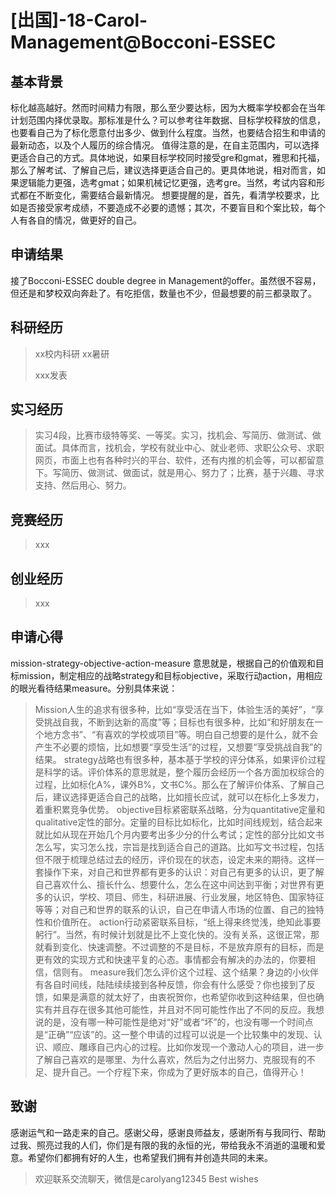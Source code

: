 # [出国]-18-Carol-Management@Bocconi-ESSEC

## 基本背景

标化越高越好。然而时间精力有限，那么至少要达标，因为大概率学校都会在当年计划范围内择优录取。那标准是什么？可以参考往年数据、目标学校释放的信息，也要看自己为了标化愿意付出多少、做到什么程度。当然，也要结合招生和申请的最新动态，以及个人履历的综合情况。
值得注意的是，在自主范围内，可以选择更适合自己的方式。具体地说，如果目标学校同时接受gre和gmat，雅思和托福，那么了解考试、了解自己后，建议选择更适合自己的。更具体地说，相对而言，如果逻辑能力更强，选考gmat；如果机械记忆更强，选考gre。当然，考试内容和形式都在不断变化，需要结合最新情况。
想要提醒的是，首先，看清学校要求，比如是否接受家考成绩，不要造成不必要的遗憾；其次，不要盲目和个案比较，每个人有各自的情况，做更好的自己。

## 申请结果

接了Bocconi-ESSEC double degree in Management的offer。虽然很不容易，但还是和梦校双向奔赴了。有吃拒信，数量也不少，但最想要的前三都录取了。

## 科研经历

> xx校内科研 xx暑研
>
> xxx发表

## 实习经历

> 实习4段，比赛市级特等奖、一等奖。实习，找机会、写简历、做测试、做面试。具体而言，找机会，学校有就业中心、就业老师、求职公众号、求职网页，市面上也有各种时兴的平台、软件，还有内推的机会等，可以都留意下。写简历、做测试、做面试，就是用心、努力了；比赛，基于兴趣、寻求支持、然后用心、努力。

## 竞赛经历

> xxx

## 创业经历

> xxx

## 申请心得
mission-strategy-objective-action-measure
意思就是，根据自己的价值观和目标mission，制定相应的战略strategy和目标objective，采取行动action，用相应的眼光看待结果measure。分别具体来说：
> Mission人生的追求有很多种，比如“享受活在当下，体验生活的美好”，“享受挑战自我，不断到达新的高度”等；目标也有很多种，比如“和好朋友在一个地方念书”、“有喜欢的学校或项目”等。明白自己想要的是什么，就不会产生不必要的烦恼，比如想要“享受生活”的过程，又想要“享受挑战自我”的结果。
> strategy战略也有很多种，基本基于学校的评分体系，如果评价过程是科学的话。评价体系的意思就是，整个履历会经历一个各方面加权综合的过程，比如标化A%，课外B%，文书C%。那么在了解评价体系、了解自己后，建议选择更适合自己的战略，比如擅长应试，就可以在标化上多发力，着重积累竞争优势。
> objective目标紧密联系战略，分为quantitative定量和qualitative定性的部分。定量的目标比如标化，比如时间线规划，结合起来就比如从现在开始几个月内要考出多少分的什么考试；定性的部分比如文书怎么写，实习怎么找，宗旨是找到适合自己的道路。比如写文书过程，包括但不限于梳理总结过去的经历，评价现在的状态，设定未来的期待。这样一套操作下来，对自己和世界都有更多的认识：对自己有更多的认识，更了解自己喜欢什么、擅长什么、想要什么，怎么在这中间达到平衡；对世界有更多的认识，学校、项目、师生，科研进展、行业发展，地区特色、国家特征等等；对自己和世界的联系的认识，自己在申请人市场的位置、自己的独特性和价值所在。
> action行动紧密联系目标，“纸上得来终觉浅，绝知此事要躬行”。当然，有时候计划就是比不上变化快的。没有关系，这很正常，那就看到变化、快速调整。不过调整的不是目标，不是放弃原有的目标，而是更有效的实现方式和快速平复的心态。事情都会有解决的办法的，你要相信，信则有。
> measure我们怎么评价这个过程、这个结果？身边的小伙伴有各自时间线，陆陆续续接到各种反馈，你会有什么感受？你也接到了反馈，如果是满意的就太好了，由衷祝贺你，也希望你收到这种结果，但也确实有并且存在很多其他可能性，并且对不同可能性作出了不同的反应。我想说的是，没有哪一种可能性是绝对“好”或者“坏”的，也没有哪一个时间点是“正确”“应该”的。这一整个申请的过程可以说是一个比较集中的发现、认识、顺应、雕琢自己内心的过程。比如你发现一个激动人心的项目，进一步了解自己喜欢的是哪里、为什么喜欢，然后为之付出努力、克服现有的不足、提升自己。一个疗程下来，你成为了更好版本的自己，值得开心！


## 致谢

感谢运气和一路走来的自己。感谢父母，感谢良师益友，感谢所有与我同行、帮助过我、照亮过我的人们，你们是有限的我的永恒的光，带给我永不消逝的温暖和爱意。希望你们都拥有好的人生，也希望我们拥有并创造共同的未来。


> 欢迎联系交流聊天，微信是carolyang12345
Best wishes
